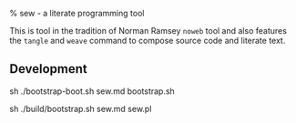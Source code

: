 % sew - a literate programming tool

This is tool in the tradition of Norman Ramsey `noweb` tool and also features
the `tangle` and `weave` command to compose source code and literate text.

## Development

sh ./bootstrap-boot.sh sew.md bootstrap.sh


sh ./build/bootstrap.sh sew.md sew.pl





